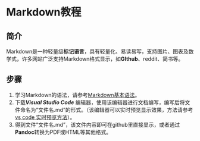 # Markdown教程
## 简介
Markdown是一种轻量级**标记语言**，具有轻量化、易读易写，支持图片、图表及数学式，许多网站广泛支持Markdown格式显示，如**GIthub**、reddit、简书等。
## 步骤
1. 学习Markdown的语法，请参考[Markdown基本语法](https://www.jianshu.com/p/191d1e21f7ed)。
2. 下载***Visual Studio Code*** 编辑器，使用该编辑器进行文档编写，编写后将文件命名为“文件名.md”的形式。（该编辑器可以实时预览显示效果，方法请参考[vs code 实时预览方法](https://www.cnblogs.com/shawWey/p/8931697.html)）。
3. 得到文件“文件名.md”，该文件内容即可在github里直接显示，或者通过**Pandoc**转换为PDF或HTML等其他格式。
